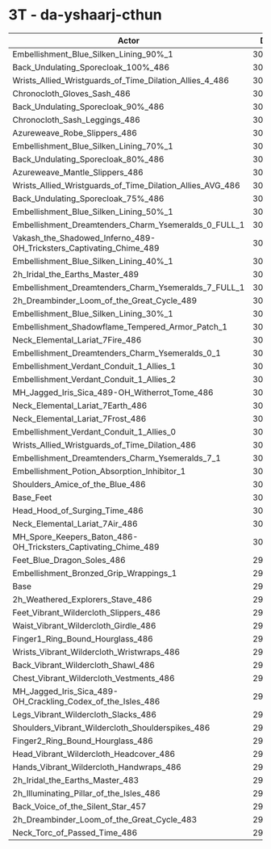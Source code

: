 # 3T - da-yshaarj-cthun
| Actor | DPS | Increase |
|---|:---:|:---:|
|Embellishment_Blue_Silken_Lining_90%_1|307066|2.48%|
|Back_Undulating_Sporecloak_100%_486|306153|2.18%|
|Wrists_Allied_Wristguards_of_Time_Dilation_Allies_4_486|305853|2.08%|
|Chronocloth_Gloves_Sash_486|305589|1.99%|
|Back_Undulating_Sporecloak_90%_486|305526|1.97%|
|Chronocloth_Sash_Leggings_486|305454|1.94%|
|Azureweave_Robe_Slippers_486|305297|1.89%|
|Embellishment_Blue_Silken_Lining_70%_1|305282|1.88%|
|Back_Undulating_Sporecloak_80%_486|304942|1.77%|
|Azureweave_Mantle_Slippers_486|304764|1.71%|
|Wrists_Allied_Wristguards_of_Time_Dilation_Allies_AVG_486|304711|1.69%|
|Back_Undulating_Sporecloak_75%_486|304591|1.65%|
|Embellishment_Blue_Silken_Lining_50%_1|303827|1.40%|
|Embellishment_Dreamtenders_Charm_Ysemeralds_0_FULL_1|303635|1.34%|
|Vakash_the_Shadowed_Inferno_489-OH_Tricksters_Captivating_Chime_489|303272|1.21%|
|Embellishment_Blue_Silken_Lining_40%_1|303211|1.19%|
|2h_Iridal_the_Earths_Master_489|302901|1.09%|
|Embellishment_Dreamtenders_Charm_Ysemeralds_7_FULL_1|302526|0.97%|
|2h_Dreambinder_Loom_of_the_Great_Cycle_489|302264|0.88%|
|Embellishment_Blue_Silken_Lining_30%_1|302218|0.86%|
|Embellishment_Shadowflame_Tempered_Armor_Patch_1|302137|0.84%|
|Neck_Elemental_Lariat_7Fire_486|301931|0.77%|
|Embellishment_Dreamtenders_Charm_Ysemeralds_0_1|301924|0.76%|
|Embellishment_Verdant_Conduit_1_Allies_1|301892|0.75%|
|Embellishment_Verdant_Conduit_1_Allies_2|301821|0.73%|
|MH_Jagged_Iris_Sica_489-OH_Witherrot_Tome_486|301742|0.70%|
|Neck_Elemental_Lariat_7Earth_486|301742|0.70%|
|Neck_Elemental_Lariat_7Frost_486|301724|0.70%|
|Embellishment_Verdant_Conduit_1_Allies_0|301714|0.69%|
|Wrists_Allied_Wristguards_of_Time_Dilation_486|301050|0.47%|
|Embellishment_Dreamtenders_Charm_Ysemeralds_7_1|301029|0.47%|
|Embellishment_Potion_Absorption_Inhibitor_1|300683|0.35%|
|Shoulders_Amice_of_the_Blue_486|300679|0.35%|
|Base_Feet|300162|0.18%|
|Head_Hood_of_Surging_Time_486|300128|0.17%|
|Neck_Elemental_Lariat_7Air_486|300085|0.15%|
|MH_Spore_Keepers_Baton_486-OH_Tricksters_Captivating_Chime_489|300045|0.14%|
|Feet_Blue_Dragon_Soles_486|299930|0.10%|
|Embellishment_Bronzed_Grip_Wrappings_1|299786|0.05%|
|Base|299634|0.00%|
|2h_Weathered_Explorers_Stave_486|299459|-0.06%|
|Feet_Vibrant_Wildercloth_Slippers_486|299429|-0.07%|
|Waist_Vibrant_Wildercloth_Girdle_486|299314|-0.11%|
|Finger1_Ring_Bound_Hourglass_486|299297|-0.11%|
|Wrists_Vibrant_Wildercloth_Wristwraps_486|299139|-0.17%|
|Back_Vibrant_Wildercloth_Shawl_486|299137|-0.17%|
|Chest_Vibrant_Wildercloth_Vestments_486|299114|-0.17%|
|MH_Jagged_Iris_Sica_489-OH_Crackling_Codex_of_the_Isles_486|299097|-0.18%|
|Legs_Vibrant_Wildercloth_Slacks_486|299058|-0.19%|
|Shoulders_Vibrant_Wildercloth_Shoulderspikes_486|298880|-0.25%|
|Finger2_Ring_Bound_Hourglass_486|298868|-0.26%|
|Head_Vibrant_Wildercloth_Headcover_486|298811|-0.27%|
|Hands_Vibrant_Wildercloth_Handwraps_486|298798|-0.28%|
|2h_Iridal_the_Earths_Master_483|298037|-0.53%|
|2h_Illuminating_Pillar_of_the_Isles_486|297670|-0.66%|
|Back_Voice_of_the_Silent_Star_457|297639|-0.67%|
|2h_Dreambinder_Loom_of_the_Great_Cycle_483|297469|-0.72%|
|Neck_Torc_of_Passed_Time_486|297459|-0.73%|
